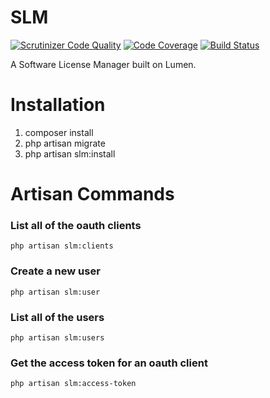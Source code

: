 # SLM

[![Scrutinizer Code Quality](https://scrutinizer-ci.com/g/geminilabs/SLM/badges/quality-score.png?b=master)](https://scrutinizer-ci.com/g/geminilabs/SLM/?branch=master) [![Code Coverage](https://scrutinizer-ci.com/g/geminilabs/SLM/badges/coverage.png?b=master)](https://scrutinizer-ci.com/g/geminilabs/SLM/?branch=master) [![Build Status](https://scrutinizer-ci.com/g/geminilabs/SLM/badges/build.png?b=master)](https://scrutinizer-ci.com/g/geminilabs/SLM/build-status/master)

A Software License Manager built on Lumen.

# Installation

1. composer install
2. php artisan migrate
3. php artisan slm:install

# Artisan Commands

### List all of the oauth clients

`php artisan slm:clients`

### Create a new user

`php artisan slm:user`

### List all of the users

`php artisan slm:users`

### Get the access token for an oauth client

`php artisan slm:access-token`
